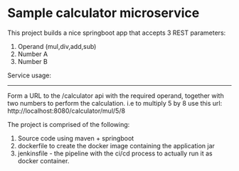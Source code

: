 # Sample calculator microservice
This project builds a nice springboot app that accepts 3 REST parameters:
1. Operand (mul,div,add,sub)
2. Number A
3. Number B

Service usage:
**************

Form a URL to the /calculator api with the required operand, together with two numbers to perform the calculation.
i.e to multiply 5 by 8 use this url:
http://localhost:8080/calculator/mul/5/8

The project is comprised of the following:
1. Source code using maven + springboot
2. dockerfile to create the docker image containing the application jar
3. jenkinsfile - the pipeline with the ci/cd process to actually run it as docker container.
